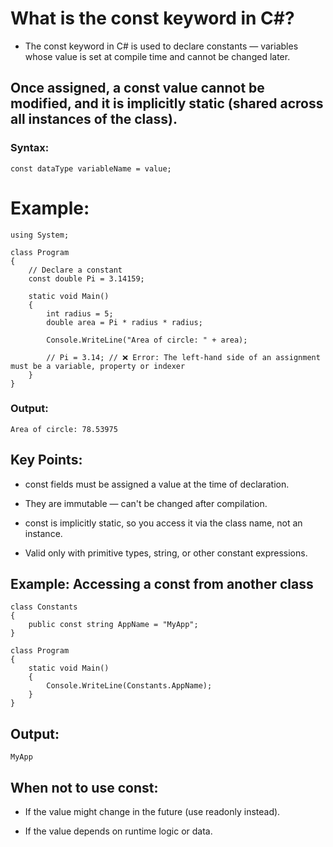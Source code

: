 # What is the const keyword in C#?

- The const keyword in C# is used to declare constants — variables whose value is set at compile time and cannot be changed later.

## Once assigned, a const value cannot be modified, and it is implicitly static (shared across all instances of the class).

### Syntax:

```
const dataType variableName = value;
```

# Example:

```
using System;

class Program
{
    // Declare a constant
    const double Pi = 3.14159;

    static void Main()
    {
        int radius = 5;
        double area = Pi * radius * radius;

        Console.WriteLine("Area of circle: " + area);

        // Pi = 3.14; // ❌ Error: The left-hand side of an assignment must be a variable, property or indexer
    }
}
```

### Output:

```
Area of circle: 78.53975
```

## Key Points:

- const fields must be assigned a value at the time of declaration.

- They are immutable — can't be changed after compilation.

- const is implicitly static, so you access it via the class name, not an instance.

- Valid only with primitive types, string, or other constant expressions.

## Example: Accessing a const from another class

```
class Constants
{
    public const string AppName = "MyApp";
}

class Program
{
    static void Main()
    {
        Console.WriteLine(Constants.AppName);
    }
}
```

## Output:

```
MyApp
```

## When not to use const:

- If the value might change in the future (use readonly instead).

- If the value depends on runtime logic or data.

